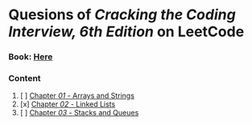 # Quesions of  _Cracking the Coding Interview, 6th Edition_ on LeetCode

### Book: [Here](https://github.com/Avinash987/Coding/blob/master/Cracking-the-Coding-Interview-6th-Edition-189-Programming-Questions-and-Solutions.pdf)

### Content

1. [ ] [Chapter _01_ - Arrays and Strings](chapter-01%2FREADME.md)
2. [x] [Chapter _02_ - Linked Lists](chapter-02%2FREADME.md)
3. [ ] [Chapter _03_ - Stacks and Queues]()
